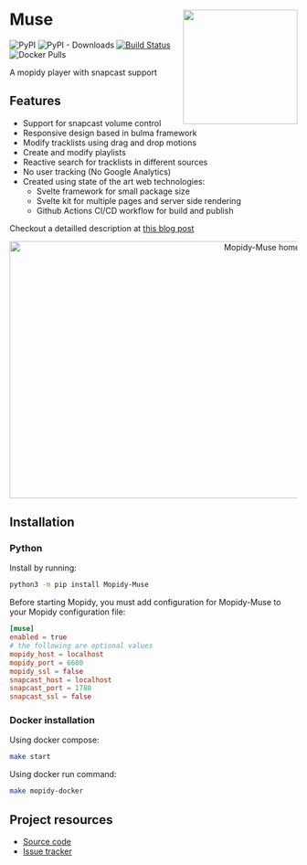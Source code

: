 # Muse <img src="https://cristianpb.github.io/muse/icon.png" align="right" width="200" />

![PyPI](https://img.shields.io/pypi/v/Mopidy-Muse) ![PyPI - Downloads](https://img.shields.io/pypi/dm/Mopidy-Muse?label=PyPi%20downloads) [![Build Status](https://img.shields.io/endpoint.svg?url=https%3A%2F%2Factions-badge.atrox.dev%2Fcristianpb%2Fmuse%2Fbadge%3Fref%3Dmaster&style=flat)](https://actions-badge.atrox.dev/cristianpb/muse/goto?ref=master) ![Docker Pulls](https://img.shields.io/docker/pulls/cristianpb/mopidy-muse)

A mopidy player with snapcast support

## Features

- Support for snapcast volume control
- Responsive design based in bulma framework
- Modify tracklists using drag and drop motions
- Create and modify playlists
- Reactive search for tracklists in different sources
- No user tracking (No Google Analytics)
- Created using state of the art web technologies:
  - Svelte framework for small package size
  - Svelte kit for multiple pages and server side rendering
  - Github Actions CI/CD workflow for build and publish

Checkout a detailled description at [this blog post](https://cristianpb.github.io/blog/mopidy-muse)

<p align="center">
  <img width="901" height="450" src="https://cristianpb.github.io/assets/img/mopidy-muse/main.png" alt="Mopidy-Muse homepage">
</p>

## Installation

### Python

Install by running:

```bash
python3 -m pip install Mopidy-Muse
```

Before starting Mopidy, you must add configuration for Mopidy-Muse to your Mopidy configuration file:

```conf
[muse]
enabled = true
# the following are optional values
mopidy_host = localhost
mopidy_port = 6680
mopidy_ssl = false
snapcast_host = localhost
snapcast_port = 1780
snapcast_ssl = false
```

### Docker installation

Using docker compose:

```bash
make start
```

Using docker run command:

```bash
make mopidy-docker
```

## Project resources

- [Source code](https://github.com/cristianpb/muse)
- [Issue tracker](https://github.com/cristianpb/muse/issues)
